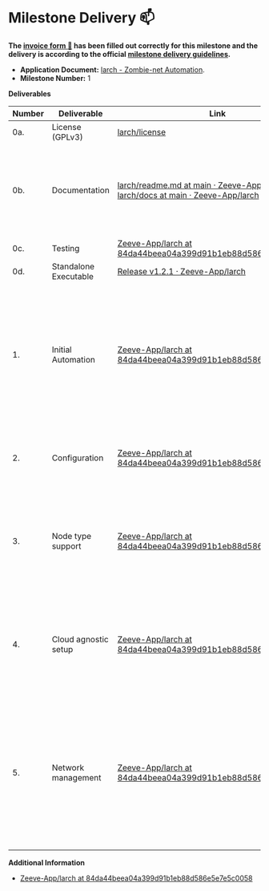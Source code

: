 # Milestone Delivery :mailbox:

**The [invoice form :pencil:](https://docs.google.com/forms/d/e/1FAIpQLSfmNYaoCgrxyhzgoKQ0ynQvnNRoTmgApz9NrMp-hd8mhIiO0A/viewform) has been filled out correctly for this milestone and the delivery is according to the official [milestone delivery guidelines](https://github.com/w3f/Grants-Program/blob/master/docs/Support%20Docs/milestone-deliverables-guidelines.md).**  

* **Application Document:** [larch - Zombie-net Automation](https://github.com/w3f/Grants-Program/blob/master/applications/Zeeve_Parachain_deployment_zoombienet_testing_automation.md).
* **Milestone Number:** 1

**Deliverables**


| Number | Deliverable | Link | Notes |
| ------------- | ------------- | ------------- |------------- |
| 0a. | License (GPLv3) |[larch/license](https://github.com/Zeeve-App/larch/blob/84da44beea04a399d91b1eb88d586e5e7e5c0058/license)| ...| 
| 0b.  | Documentation | [larch/readme.md at main · Zeeve-App/larch](https://github.com/Zeeve-App/larch/blob/84da44beea04a399d91b1eb88d586e5e7e5c0058/readme.md) [larch/docs at main · Zeeve-App/larch](https://github.com/Zeeve-App/larch/blob/84da44beea04a399d91b1eb88d586e5e7e5c0058/docs/index.md) | Additionally docs are provided in the Larch application for users to understand usage and features | 
| 0c. | Testing | [Zeeve-App/larch at 84da44beea04a399d91b1eb88d586e5e7e5c0058](https://github.com/Zeeve-App/larch/tree/84da44beea04a399d91b1eb88d586e5e7e5c0058) | ... |
| 0d. | Standalone Executable | [Release v1.2.1 · Zeeve-App/larch](https://github.com/Zeeve-App/larch/releases/tag/v1.2.1) | ... |
| 1. | Initial Automation | [Zeeve-App/larch at 84da44beea04a399d91b1eb88d586e5e7e5c0058](https://github.com/Zeeve-App/larch/tree/84da44beea04a399d91b1eb88d586e5e7e5c0058) | The network launch from network template will automatically download the supported Zombienet executable and start the network creation process |
| 2. | Configuration | [Zeeve-App/larch at 84da44beea04a399d91b1eb88d586e5e7e5c0058](https://github.com/Zeeve-App/larch/tree/84da44beea04a399d91b1eb88d586e5e7e5c0058) | Network configuration can be done using create template feature |
| 3. | Node type support | [Zeeve-App/larch at 84da44beea04a399d91b1eb88d586e5e7e5c0058](https://github.com/Zeeve-App/larch/tree/84da44beea04a399d91b1eb88d586e5e7e5c0058) | Multiple nodes types can configured (templates) and can be created during network launch |
| 4. | Cloud agnostic setup | [Zeeve-App/larch at 84da44beea04a399d91b1eb88d586e5e7e5c0058](https://github.com/Zeeve-App/larch/tree/84da44beea04a399d91b1eb88d586e5e7e5c0058) | The service can be executed on any Linux X86_64 based instance where Zombienet can run |
| 5. | Network management  | [Zeeve-App/larch at 84da44beea04a399d91b1eb88d586e5e7e5c0058](https://github.com/Zeeve-App/larch/tree/84da44beea04a399d91b1eb88d586e5e7e5c0058) | Network management can be done from Larch application like Network execution info, delete network, etc. and template management like cloning config, adding, deletion, etc. |

**Additional Information**

- [Zeeve-App/larch at 84da44beea04a399d91b1eb88d586e5e7e5c0058](https://github.com/Zeeve-App/larch/tree/84da44beea04a399d91b1eb88d586e5e7e5c0058)